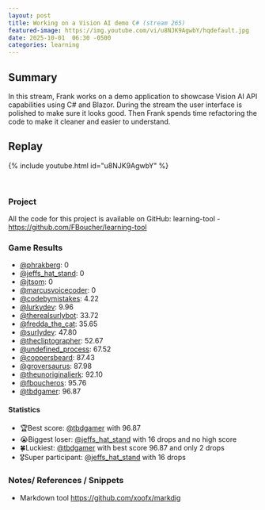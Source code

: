 ```yaml
---
layout: post
title: Working on a Vision AI demo C# (stream 265)
featured-image: https://img.youtube.com/vi/u8NJK9AgwbY/hqdefault.jpg
date: 2025-10-01  06:30 -0500
categories: learning
---
```


## Summary

In this stream, Frank works on a demo application to showcase Vision AI API capabilities using C# and Blazor. During the stream the user interface is polished to make sure it looks good. Then Frank spends time refactoring the code to make it cleaner and easier to understand.

## Replay

{% include youtube.html id="u8NJK9AgwbY" %}

<br/><!--more-->

### Project

All the code for this project is available on GitHub: learning-tool - https://github.com/FBoucher/learning-tool

### Game Results

- [@phrakberg](https://www.twitch.tv/phrakberg): 0
- [@jeffs_hat_stand](https://www.twitch.tv/jeffs_hat_stand): 0
- [@jtsom](https://www.twitch.tv/jtsom): 0
- [@marcusvoicecoder](https://www.twitch.tv/marcusvoicecoder): 0
- [@codebymistakes](https://www.twitch.tv/codebymistakes): 4.22
- [@lurkydev](https://www.twitch.tv/lurkydev): 9.96
- [@therealsurlybot](https://www.twitch.tv/therealsurlybot): 33.72
- [@fredda_the_cat](https://www.twitch.tv/fredda_the_cat): 35.65
- [@surlydev](https://www.twitch.tv/surlydev): 47.80
- [@thecliptographer](https://www.twitch.tv/thecliptographer): 52.67
- [@undefined_process](https://www.twitch.tv/undefined_process): 67.52
- [@coppersbeard](https://www.twitch.tv/coppersbeard): 87.43
- [@groversaurus](https://www.twitch.tv/groversaurus): 87.98
- [@theunoriginaljerk](https://www.twitch.tv/theunoriginaljerk): 92.10
- [@fboucheros](https://www.twitch.tv/fboucheros): 95.76
- [@tbdgamer](https://www.twitch.tv/tbdgamer): 96.87

#### Statistics

- 🏆Best score: [@tbdgamer](https://www.twitch.tv/tbdgamer) with 96.87
- 😭Biggest loser: [@jeffs_hat_stand](https://www.twitch.tv/jeffs_hat_stand) with 16 drops and no high score
- 🍀Luckiest: [@tbdgamer](https://www.twitch.tv/tbdgamer) with best score 96.87 and only 2 drops
- 🎖️Super participant: [@jeffs_hat_stand](https://www.twitch.tv/jeffs_hat_stand) with 16 drops

### Notes/ References / Snippets

- Markdown tool https://github.com/xoofx/markdig
